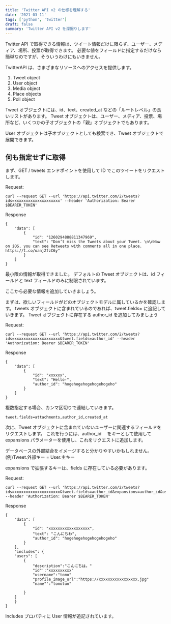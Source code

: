```yaml
---
title: 'Twitter API v2 の仕様を理解する'
date: '2021-03-11'
tags: ['python', 'twitter']
draft: false
summary: 'Twitter API v2 を深掘りします'
---
```


Twitter API で取得できる情報は、ツイート情報だけに限らず、ユーザー、メディア、場所、投票が取得できます。
必要な値をフィールドに指定するだけなら簡単なのですが、そういうわけにもいきません。

TwitterAPI は、さまざまなリソースへのアクセスを提供します。

1. Tweet object
2. User object
3. Media object
4. Place objects
5. Poll object

Tweet オブジェクトには、id、text、created_at などの「ルートレベル」の長いリストがあります。
Tweet オブジェクトは、ユーザー、メディア、投票、場所など、いくつかの子オブジェクトの「親」オブジェクトでもあります。

User オブジェクトは子オブジェクトとしても検索でき、Tweet オブジェクトで展開できます。

## 何も指定せずに取得

まず、GET / tweets エンドポイントを使用して ID でこのツイートをリクエストします。

Request:

```
curl --request GET --url 'https://api.twitter.com/2/tweets?ids=xxxxxxxxxxxxxxxxxxxx' --header 'Authorization: Bearer $BEARER_TOKEN'
```

Response

```
{
    "data": [
        {
            "id": "1260294888811347969",
            "text": "Don’t miss the Tweets about your Tweet. \n\nNow on iOS, you can see Retweets with comments all in one place. https://t.co/oanjZfzC6y"
        }
    ]
}
```

最小限の情報が取得できました。
デフォルトの Tweet オブジェクトは、id フィールドと text フィールドのみに制限されています。

ここから必要な情報を追加していきましょう。

まずは、欲しいフィールドがどのオブジェクトモデルに属しているかを確認します。
tweets オブジェクトに含まれているのであれば、tweet.fields= に追記していきます。
Tweet オブジェクトに存在する author_id を追加してみましょう

Request:

```
curl --request GET --url 'https://api.twitter.com/2/tweets?ids=xxxxxxxxxxxxxxxxxxxx&tweet.fields=author_id' --header 'Authorization: Bearer $BEARER_TOKEN'
```

Response

```
{
    "data": [
        {
            "id": "xxxxxx",
            "text": "Hello-",
            "author_id": "hogehogehogehogehogeho"
        }
    ]
}
```

複数指定する場合、カンマ区切りで連結していきます。

```
tweet.fields=attachments,author_id,created_at
```

次に、Tweet オブジェクトに含まれていないユーザーに関連するフィールドをリクエストします。
これを行うには、author_id 　をキーとして使用して expansions パラメーターを使用し、これをリクエストに追加します。

データベースの外部結合をイメージすると分かりやすいかもしれません。
(例)Tweet.外部キー = User.主キー

expansions で拡張するキーは、fields に存在している必要があります。

Request:

```
curl --request GET --url 'https://api.twitter.com/2/tweets?ids=xxxxxxxxxxxxxxxxxxxx&tweet.fields=author_id&expansions=author_id&user.fields=description,profile_image_url' --header 'Authorization: Bearer $BEARER_TOKEN'
```

Response

```
{
    "data": [
        {
            "id": "xxxxxxxxxxxxxxxxxx",
            "text": "こんにちわ",
            "author_id": "hogehogehogehogehogeho"
        }
    ],
    "includes": {
    "users": [
        {
            "description":"こんにちは。"
            "id"':"xxxxxxxxxx"
            "username":"tomo"
            "profile_image_url":"https://xxxxxxxxxxxxxxxxx.jpg"
            "name"':"tomotun"

        }
    ]
    }
}
```

Includes プロパティに User 情報が追記されています。
